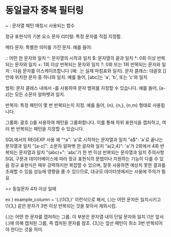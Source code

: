 # 동일글자 중복 필터링
~ : 문자열 패턴 매칭시 사용되는 함수

정규 표현식의 기본 요소
문자 리터럴: 특정 문자를 직접 지정함.

메타 문자: 특별한 의미를 가진 문자. 예를 들어:

.: 어떤 한 문자와 일치
^: 문자열의 시작과 일치
$: 문자열의 끝과 일치
*: 0회 이상 반복되는 문자와 일치
+: 1회 이상 반복되는 문자와 일치
?: 0회 또는 1회 반복되는 문자와 일치
\: 다음 문자를 이스케이프합니다 (예: \.는 실제 마침표와 일치).
문자 클래스: 대괄호 [] 안에 위치한 문자 중 하나와 일치. 예를 들어, [abc]는 'a', 'b', 또는 'c'와 일치

범위: 문자 클래스 내에서 -를 사용하여 문자 범위를 지정할 수 있습니다. 예를 들어, [a-z]는 모든 소문자 알파벳과 일치.

반복자: 특정 패턴이 몇 번 반복되는지 지정. 예를 들어, {n}, {n,}, {n,m} 형태로 사용됩니다.

그룹화: 괄호 ()를 사용하여 패턴을 그룹화합니다. 이를 통해 하위 표현식을 캡처하고, 여러 번 반복되는 패턴을 지정할 수 있습니다.

SQL에서의 REGEXP 사용 예
"^a": 'a'로 시작하는 문자열과 일치
"a$": 'a'로 끝나는 문자열과 일치
"[a-z]": 소문자 알파벳 한 글자와 일치
"a{2,4}": 'a'가 2회에서 4회 반복되는 문자열과 일치
"(abc)+": 'abc'가 한 번 이상 반복되는 문자열과 일치
주의사항
SQL 구문과 데이터베이스에 따라 정규 표현식의 문법이나 지원하는 기능이 다를 수 있음
정규 표현식은 매우 강력하지만 복잡할 수 있으며, 잘못 사용하면 예상치 못한 결과를 초래할 수 있음
성능에 영향을 줄 수 있으므로, 대규모 데이터셋에서는 사용에 주의가 필요

=> 동일문자 4자 이상 일때

ex ) example_column ~ '(.)\\1{3,}' 
이런식으로 해서, (.)는 어떤 문자든 일치시키고 \\1{3,} 같은 문자가 3번 이상 반복되는 것을 찾아서 제외시킴.

(.)는 어떤 한 문자를 캡처하는 그룹. 이 부분은 문자열 내의 단일 문자와 일치
\\1은 앞서 (.)에 의해 캡처된 그룹, 즉 캡처된 문자를 참조.
{3,}는 앞선 패턴이 최소 3번 반복되어야 한다는 것을 의미.
